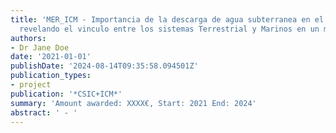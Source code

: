 ```yaml
---
title: 'MER_ICM - Importancia de la descarga de agua subterranea en el ciclo del Mercurio:
  revelando el vinculo entre los sistemas Terrestrial y Marinos en un mundo cambiante'
authors:
- Dr Jane Doe
date: '2021-01-01'
publishDate: '2024-08-14T09:35:58.094501Z'
publication_types:
- project
publication: '*CSIC+ICM*'
summary: 'Amount awarded: XXXX€, Start: 2021 End: 2024'
abstract: ' - '
---
```


